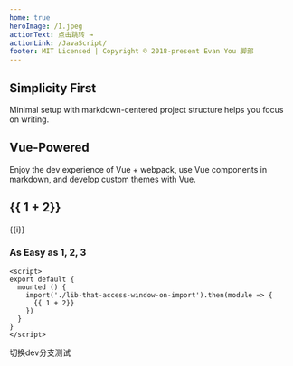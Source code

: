 ```yaml
---
home: true
heroImage: /1.jpeg
actionText: 点击跳转 →
actionLink: /JavaScript/
footer: MIT Licensed | Copyright © 2018-present Evan You 脚部
---
```


<div class="features">
  <div class="feature">
    <h2>Simplicity First</h2>
    <p>Minimal setup with markdown-centered project structure helps you focus on writing.</p>
  </div>
  <div class="feature">
    <h2>Vue-Powered</h2>
    <p>Enjoy the dev experience of Vue + webpack, use Vue components in markdown, and develop custom themes with Vue.</p>
  </div>
  <div class="feature">
    <h2>{{ 1 + 2}}</h2>
    <span v-for=' i in 3'> {{i}}</span>
  </div>
</div>

### As Easy as 1, 2, 3

```vue
<script>
export default {
  mounted () {
    import('./lib-that-access-window-on-import').then(module => {
      {{ 1 + 2}}
    })
  }
}
</script>
```
切换dev分支测试